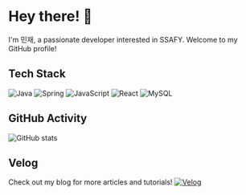 <!-- 프로필 소개 -->
# Hey there! 👋
I'm 민재, a passionate developer interested in SSAFY. Welcome to my GitHub profile!

<!-- 기술 스택 -->
## Tech Stack
![Java](https://img.shields.io/badge/Java-007396?style=flat-square&logo=java&logoColor=white)
![Spring](https://img.shields.io/badge/Spring-6DB33F?style=flat-square&logo=spring&logoColor=white)
![JavaScript](https://img.shields.io/badge/JavaScript-F7DF1E?style=flat-square&logo=javascript&logoColor=black)
![React](https://img.shields.io/badge/React-61DAFB?style=flat-square&logo=react&logoColor=black)
![MySQL](https://img.shields.io/badge/MySQL-4479A1?style=flat-square&logo=mysql&logoColor=white)

<!-- GitHub 활동 -->
## GitHub Activity
![GitHub stats](https://github-readme-stats.vercel.app/api?username=calendar2&show_icons=true&theme=radical)

<!-- 블로그 안내 -->
## Velog
Check out my blog for more articles and tutorials!
[![Velog](https://img.shields.io/badge/Velog-20c997?style=flat-square&logo=velog&logoColor=white)](https://velog.io/@calendar2)
